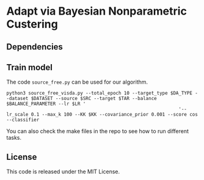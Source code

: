 # Adapt via Bayesian Nonparametric Custering



## Dependencies

## Train model
The code `source_free.py` can be used for our algorithm.
```
python3 source_free_visda.py --total_epoch 10 --target_type $DA_TYPE --dataset $DATASET --source $SRC --target $TAR --balance $BALANCE_PARAMETER --lr $LR '
                                                               '--lr_scale 0.1 --max_k 100 --KK $KK --covariance_prior 0.001 --score cos --classifier 
```
You can also check the make files in the repo to see how to run different tasks.
## License
This code is released under the MIT License.
